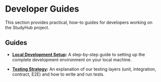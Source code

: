 # Developer Guides

This section provides practical, how-to guides for developers working on the StudyHub project.

## Guides

- **[Local Development Setup](./local-development-setup.md):** A step-by-step guide to setting up the complete development environment on your local machine.

- **[Testing Strategy](./testing-strategy.md):** An explanation of our testing layers (unit, integration, contract, E2E) and how to write and run tests.
